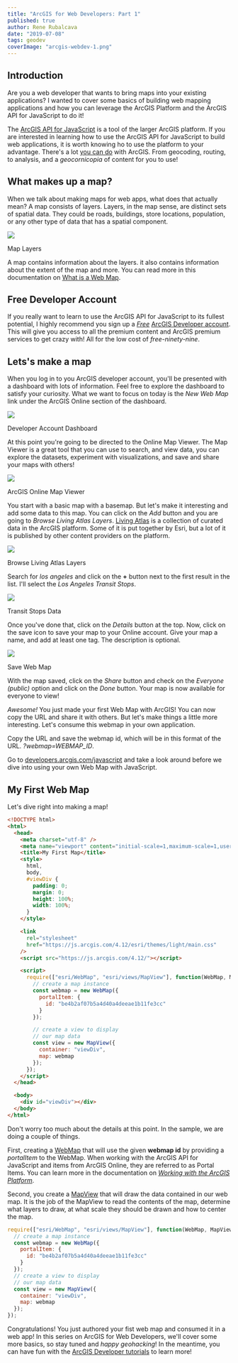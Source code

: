 ```yaml
---
title: "ArcGIS for Web Developers: Part 1"
published: true
author: Rene Rubalcava
date: "2019-07-08"
tags: geodev
coverImage: "arcgis-webdev-1.png"
---
```


## Introduction

Are you a web developer that wants to bring maps into your existing applications? I wanted to cover some basics of building web mapping applications and how you can leverage the ArcGIS Platform and the ArcGIS API for JavaScript to do it!

The [ArcGIS API for JavaScript](https://developers.arcgis.com/javascript/) is a tool of the larger ArcGIS platform. If you are interested in learning how to use the ArcGIS API for JavaScript to build web applications, it is worth knowing ho to use the platform to your advantage. There's a lot [you can do](https://developers.arcgis.com/features/) with ArcGIS. From geocoding, routing, to analysis, and a _geocornicopia_ of content for you to use!

## What makes up a map?

When we talk about making maps for web apps, what does that actually mean? A map consists of layers. Layers, in the map sense, are distinct sets of spatial data. They could be roads, buildings, store locations, population, or any other type of data that has a spatial component.

![](images/map-layers.png)

Map Layers

A map contains information about the layers. it also contains information about the extent of the map and more. You can read more in this documentation on [What is a Web Map](http://doc.arcgis.com/en/arcgis-online/reference/what-is-web-map.htm).

## Free Developer Account

If you really want to learn to use the ArcGIS API for JavaScript to its fullest potential, I highly recommend you sign up a _[Free](https://developers.arcgis.com/)_ [ArcGIS Developer account](https://developers.arcgis.com/). This will give you access to all the premium content and ArcGIS premium services to get crazy with! All for the low cost of _free-ninety-nine_.

## Lets's make a map

When you log in to you ArcGIS developer account, you'll be presented with a dashboard with lots of information. Feel free to explore the dashboard to satisfy your curiosity. What we want to focus on today is the _New Web Map_ link under the ArcGIS Online section of the dashboard.

![](images/Screen-Shot-2019-07-01-at-10.49.09-AM-1024x174.png)

Developer Account Dashboard

At this point you're going to be directed to the Online Map Viewer. The Map Viewer is a great tool that you can use to search, and view data, you can explore the datasets, experiment with visualizations, and save and share your maps with others!

![](images/Screen-Shot-2019-07-01-at-10.52.23-AM-1024x674.png)

ArcGIS Online Map Viewer

You start with a basic map with a basemap. But let's make it interesting and add some data to this map. You can click on the _Add_ button and you are going to _Browse Living Atlas Layers_. [Living Atlas](https://livingatlas.arcgis.com) is a collection of curated data in the ArcGIS platform. Some of it is put together by Esri, but a lot of it is published by other content providers on the platform.

![](images/Screen-Shot-2019-07-01-at-10.54.48-AM.png)

Browse Living Atlas Layers

Search for _los angeles_ and click on the **+** button next to the first result in the list. I'll select the _Los Angeles Transit Stops_.

![](images/Screen-Shot-2019-07-07-at-2.40.33-PM-1024x541.png)

Transit Stops Data

Once you've done that, click on the _Details_ button at the top. Now, click on the save icon to save your map to your Online account. Give your map a name, and add at least one tag. The description is optional.

![](images/Screen-Shot-2019-07-01-at-11.01.07-AM.png)

Save Web Map

With the map saved, click on the _Share_ button and check on the _Everyone (public)_ option and click on the _Done_ button. Your map is now available for everyone to view!

_Awesome!_ You just made your first Web Map with ArcGIS! You can now copy the URL and share it with others. But let's make things a little more interesting. Let's consume this webmap in your own application.

Copy the URL and save the webmap id, which will be in this format of the URL. _?webmap=WEBMAP_ID_.

Go to [developers.arcgis.com/javascript](https://developers.arcgis.com/javascript/) and take a look around before we dive into using your own Web Map with JavaScript.

## My First Web Map

Let's dive right into making a map!

```html
<!DOCTYPE html>
<html>
  <head>
    <meta charset="utf-8" />
    <meta name="viewport" content="initial-scale=1,maximum-scale=1,user-scalable=no" />
    <title>My First Map</title>
    <style>
      html,
      body,
      #viewDiv {
        padding: 0;
        margin: 0;
        height: 100%;
        width: 100%;
      }
    </style>

    <link
      rel="stylesheet"
      href="https://js.arcgis.com/4.12/esri/themes/light/main.css"
    />
    <script src="https://js.arcgis.com/4.12/"></script>

    <script>
      require(["esri/WebMap", "esri/views/MapView"], function(WebMap, MapView) {
        // create a map instance
        const webmap = new WebMap({
          portalItem: {
            id: "be4b2af07b5a4d40a4deeae1b11fe3cc"
          }
        });

        // create a view to display
        // our map data
        const view = new MapView({
          container: "viewDiv",
          map: webmap
        });
      });
    </script>
  </head>

  <body>
    <div id="viewDiv"></div>
  </body>
</html>
```

Don't worry too much about the details at this point. In the sample, we are doing a couple of things.

First, creating a [WebMap](https://developers.arcgis.com/javascript/latest/api-reference/esri-WebMap.html) that will use the given **webmap id** by providing a _portalItem_ to the WebMap. When working with the ArcGIS API for JavaScript and items from ArcGIS Online, they are referred to as Portal Items. You can learn more in the documentation on _[Working with the ArcGIS Platform](https://developers.arcgis.com/javascript/latest/guide/working-with-platform/)_.

Second, you create a [MapView](https://developers.arcgis.com/javascript/latest/api-reference/esri-views-MapView.html) that will draw the data contained in our web map. It is the job of the MapView to read the contents of the map, determine what layers to draw, at what scale they should be drawn and how to center the map.

```js
require(["esri/WebMap", "esri/views/MapView"], function(WebMap, MapView) {
  // create a map instance
  const webmap = new WebMap({
    portalItem: {
      id: "be4b2af07b5a4d40a4deeae1b11fe3cc"
    }
  });
  // create a view to display
  // our map data
  const view = new MapView({
    container: "viewDiv",
    map: webmap
  });
});
```


Congratulations! You just authored your fist web map and consumed it in a web app! In this series on ArcGIS for Web Developers, we'll cover some more basics, so stay tuned and _happy geohacking_! In the meantime, you can have fun with the [ArcGIS Developer tutorials](https://developers.arcgis.com/labs) to learn more!
